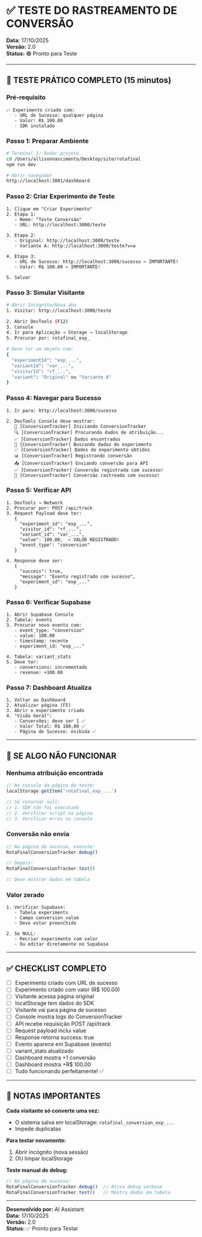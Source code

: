 # ✅ TESTE DO RASTREAMENTO DE CONVERSÃO

**Data:** 17/10/2025  
**Versão:** 2.0  
**Status:** 🟢 Pronto para Teste

---

## 🧪 TESTE PRÁTICO COMPLETO (15 minutos)

### Pré-requisito
```
✅ Experimento criado com:
   - URL de Sucesso: qualquer página
   - Valor: R$ 100.00
   - SDK instalado
```

### Passo 1: Preparar Ambiente
```bash
# Terminal 1: Rodar projeto
cd /Users/allisonnascimento/Desktop/site/rotafinal
npm run dev

# Abrir navegador
http://localhost:3001/dashboard
```

### Passo 2: Criar Experimento de Teste
```
1. Clique em "Criar Experimento"
2. Etapa 1:
   - Nome: "Teste Conversão"
   - URL: http://localhost:3000/teste
   
3. Etapa 2:
   - Original: http://localhost:3000/teste
   - Variante A: http://localhost:3000/teste?v=a
   
4. Etapa 3:
   - URL de Sucesso: http://localhost:3000/sucesso ← IMPORTANTE!
   - Valor: R$ 100.00 ← IMPORTANTE!
   
5. Salvar
```

### Passo 3: Simular Visitante
```bash
# Abrir Incógnito/Nova aba
1. Visitar: http://localhost:3000/teste

2. Abrir DevTools (F12)
3. Console
4. Ir para Aplicação → Storage → localStorage
5. Procurar por: rotafinal_exp_

# Deve ter um objeto com:
{
  "experimentId": "exp_...",
  "variantId": "var_...",
  "visitorId": "rf_...",
  "variant": "Original" ou "Variante A"
}
```

### Passo 4: Navegar para Sucesso
```
1. Ir para: http://localhost:3000/sucesso

2. DevTools Console deve mostrar:
   🎯 [ConversionTracker] Iniciando ConversionTracker
   🔍 [ConversionTracker] Procurando dados de atribuição...
   ✅ [ConversionTracker] Dados encontrados
   📡 [ConversionTracker] Buscando dados do experimento
   ✅ [ConversionTracker] Dados do experimento obtidos
   📊 [ConversionTracker] Registrando conversão
   📤 [ConversionTracker] Enviando conversão para API
   ✅ [ConversionTracker] Conversão registrada com sucesso!
   🎊 [ConversionTracker] Conversão rastreada com sucesso!
```

### Passo 5: Verificar API
```
1. DevTools → Network
2. Procurar por: POST /api/track
3. Request Payload deve ter:
   {
     "experiment_id": "exp_...",
     "visitor_id": "rf_...",
     "variant_id": "var_...",
     "value": 100.00,  ← VALOR REGISTRADO!
     "event_type": "conversion"
   }

4. Response deve ser:
   {
     "success": true,
     "message": "Evento registrado com sucesso",
     "experiment_id": "exp_..."
   }
```

### Passo 6: Verificar Supabase
```
1. Abrir Supabase Console
2. Tabela: events
3. Procurar novo evento com:
   - event_type: "conversion"
   - value: 100.00
   - timestamp: recente
   - experiment_id: "exp_..."
   
4. Tabela: variant_stats
5. Deve ter:
   - conversions: incrementado
   - revenue: +100.00
```

### Passo 7: Dashboard Atualiza
```
1. Voltar ao Dashboard
2. Atualizar página (F5)
3. Abrir o experimento criado
4. "Visão Geral":
   - Conversões: deve ser 1 ✅
   - Valor Total: R$ 100,00 ✅
   - Página de Sucesso: exibida ✅
```

---

## 🐛 SE ALGO NÃO FUNCIONAR

### Nenhuma atribuição encontrada

```javascript
// No console da página de teste:
localStorage.getItem('rotafinal_exp_...')

// Se retornar null:
// 1. SDK não foi executado
// 2. Verificar script na página
// 3. Verificar erros no console
```

### Conversão não envia

```javascript
// Na página de sucesso, execute:
RotaFinalConversionTracker.debug()

// Depois:
RotaFinalConversionTracker.test()

// Deve mostrar dados em tabela
```

### Valor zerado

```
1. Verificar Supabase:
   - Tabela experiments
   - Campo conversion_value
   - Deve estar preenchido

2. Se NULL:
   - Recriar experimento com valor
   - Ou editar diretamente no Supabase
```

---

## ✅ CHECKLIST COMPLETO

- [ ] Experimento criado com URL de sucesso
- [ ] Experimento criado com valor (R$ 100.00)
- [ ] Visitante acessa página original
- [ ] localStorage tem dados do SDK
- [ ] Visitante vai para página de sucesso
- [ ] Console mostra logs do ConversionTracker
- [ ] API recebe requisição POST /api/track
- [ ] Request payload inclui value
- [ ] Response retorna success: true
- [ ] Evento aparece em Supabase (events)
- [ ] variant_stats atualizado
- [ ] Dashboard mostra +1 conversão
- [ ] Dashboard mostra +R$ 100.00
- [ ] Tudo funcionando perfeitamente! ✅

---

## 📝 NOTAS IMPORTANTES

**Cada visitante só converte uma vez:**
- O sistema salva em localStorage: `rotafinal_conversion_exp_...`
- Impede duplicatas

**Para testar novamente:**
1. Abrir incógnito (nova sessão)
2. OU limpar localStorage

**Teste manual de debug:**
```javascript
// Na página de sucesso:
RotaFinalConversionTracker.debug()  // Ativa debug verbose
RotaFinalConversionTracker.test()   // Mostra dados em tabela
```

---

**Desenvolvido por:** AI Assistant  
**Data:** 17/10/2025  
**Versão:** 2.0  
**Status:** ✅ Pronto para Testar
